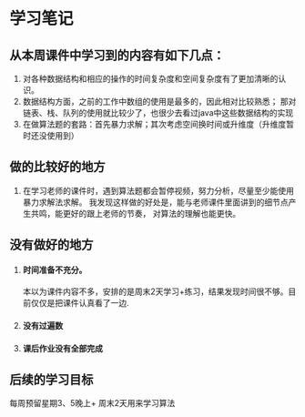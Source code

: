 # 学习笔记

## 从本周课件中学习到的内容有如下几点：
1. 对各种数据结构和相应的操作的时间复杂度和空间复杂度有了更加清晰的认识。
2. 数据结构方面，之前的工作中数组的使用是最多的，因此相对比较熟悉；
    那对链表、栈、队列的使用就比较少了，也很少去看过java中这些数据结构的实现
3. 在做算法题的套路：首先暴力求解；其次考虑空间换时间或升维度（升维度暂时还没使用到）


## 做的比较好的地方
1. 在学习老师的课件时，遇到算法题都会暂停视频，努力分析，尽量至少能使用暴力求解法求解。
   我发现这样做的好处是，能与老师课件里面讲到的细节点产生共鸣，能更好的跟上老师的节奏，
   对算法的理解也能更快。

## 没有做好的地方
1. #### 时间准备不充分。
    本以为课件内容不多，安排的是周末2天学习+练习，结果发现时间很不够。目前仅仅是把课件认真看了一边.
2. #### 没有过遍数

3. #### 课后作业没有全部完成



## 后续的学习目标
每周预留星期3、5晚上+ 周末2天用来学习算法